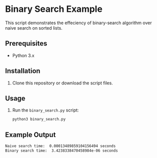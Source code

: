 # Binary Search Example

This script demonstrates the effeciency of binary-search algorithm over naive search on sorted lists.

## Prerequisites

- Python 3.x

## Installation

1. Clone this repository or download the script files.

## Usage

1. Run the `binary_search.py` script:

    ```sh
    python3 binary_search.py
    ```

## Example Output

```sh
Naive search time:  0.00013489859104156494 seconds
Binary search time:  3.4238338470458984e-06 seconds